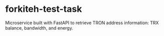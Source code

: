 # forkiteh-test-task
Microservice built with FastAPI to retrieve TRON address information: TRX balance, bandwidth, and energy.
